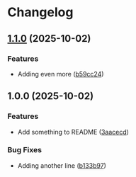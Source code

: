 # Changelog

## [1.1.0](https://github.com/andrelouw-playgrounds/test-release-please/compare/v1.0.0...v1.1.0) (2025-10-02)


### Features

* Adding even more ([b59cc24](https://github.com/andrelouw-playgrounds/test-release-please/commit/b59cc2469f5192e84b86f820766b9485e76443f9))

## 1.0.0 (2025-10-02)


### Features

* Add something to README ([3aacecd](https://github.com/andrelouw-playgrounds/test-release-please/commit/3aacecde9e466452cd5514d1d2ad1b852314e154))


### Bug Fixes

* Adding another line ([b133b97](https://github.com/andrelouw-playgrounds/test-release-please/commit/b133b97b824a2f01e6e1d325d96c5716460ad930))
